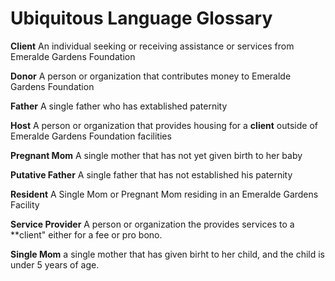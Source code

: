 # Ubiquitous Language Glossary

**Client** An individual seeking or receiving assistance or services from Emeralde Gardens Foundation

**Donor** A person or organization that contributes money to Emeralde Gardens Foundation

**Father** A single father who has extablished paternity

**Host** A person or organization that provides housing for a **client** outside of Emeralde Gardens Foundation facilities

**Pregnant Mom** A single mother that has not yet given birth to her baby

**Putative Father** A single father that has not established his paternity

**Resident** A Single Mom or Pregnant Mom residing in an Emeralde Gardens Facility

**Service Provider** A person or organization the provides services to a **client" either for a fee or pro bono. 

**Single Mom** a single mother that has given birht to her child, and the child is under 5 years of age.
